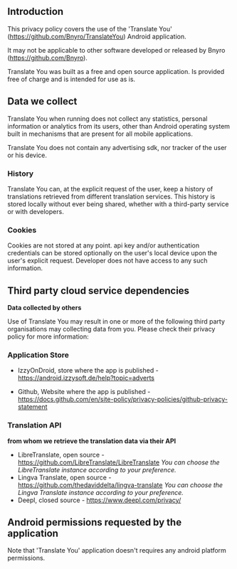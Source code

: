 ## Introduction
This privacy policy covers the use of the 'Translate You' (https://github.com/Bnyro/TranslateYou) Android application.

It may not be applicable to other software developed or released by Bnyro (https://github.com/Bnyro).

Translate You was built as a free and open source application. Is provided free of charge and is intended for use as is.

## Data we collect
Translate You when running does not collect any statistics, personal information or analytics from its users, other than Android operating system built in mechanisms that are present for all mobile applications.

Translate You does not contain any advertising sdk, nor tracker of the user or his device.

### History
Translate You can, at the explicit request of the user, keep a history of translations retrieved from different translation services. This history is stored locally without ever being shared, whether with a third-party service or with developers.

### Cookies
Cookies are not stored at any point. api key and/or authentication credentials can be stored optionally on the user's local device upon the user's explicit request. Developer does not have access to any such information.


## Third party cloud service dependencies
**Data collected by others**

Use of Translate You may result in one or more of the following third party organisations may collecting data from you. Please check their privacy policy for more information:

### Application Store
* IzzyOnDroid, store where the app is published - https://android.izzysoft.de/help?topic=adverts
<!-- * Google PlayStore, store where the app is published - https://policies.google.com/privacy -->
* Github, Website where the app is published - https://docs.github.com/en/site-policy/privacy-policies/github-privacy-statement

### Translation API
**from whom we retrieve the translation data via their API**

* LibreTranslate, open source - https://github.com/LibreTranslate/LibreTranslate
_You can choose the LibreTranslate instance according to your preference._
* Lingva Translate, open source - https://github.com/thedaviddelta/lingva-translate
_You can choose the Lingva Translate instance according to your preference._
* Deepl, closed source - https://www.deepl.com/privacy/

## Android permissions requested by the application
Note that 'Translate You' application doesn't requires any android platform permissions.
